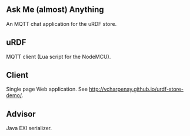 ## Ask Me (almost) Anything

An MQTT chat application for the uRDF store.

## uRDF

MQTT client (Lua script for the NodeMCU).

## Client

Single page Web application. See http://vcharpenay.github.io/urdf-store-demo/.

## Advisor

Java EXI serializer.